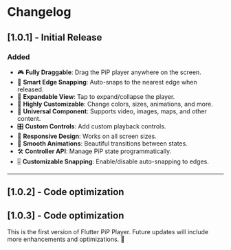 # Changelog

## [1.0.1] - Initial Release

### Added
- 🎮 **Fully Draggable**: Drag the PiP player anywhere on the screen.
- 📌 **Smart Edge Snapping**: Auto-snaps to the nearest edge when released.
- 🔄 **Expandable View**: Tap to expand/collapse the player.
- 🎨 **Highly Customizable**: Change colors, sizes, animations, and more.
- 🧩 **Universal Component**: Supports video, images, maps, and other content.
- 🎛️ **Custom Controls**: Add custom playback controls.
- 📱 **Responsive Design**: Works on all screen sizes.
- 🔄 **Smooth Animations**: Beautiful transitions between states.
- 🛠️ **Controller API**: Manage PiP state programmatically.
- 🎚️ **Customizable Snapping**: Enable/disable auto-snapping to edges.

---

## [1.0.2] - Code optimization

## [1.0.3] - Code optimization


This is the first version of Flutter PiP Player. Future updates will include more enhancements and optimizations. 🚀
